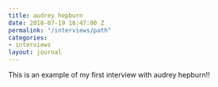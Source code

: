```yaml
---
title: audrey hepburn
date: 2018-07-19 16:47:00 Z
permalink: "/interviews/path"
categories:
- interviews
layout: journal
---
```


This is an example of my first interview with audrey hepburn!! 